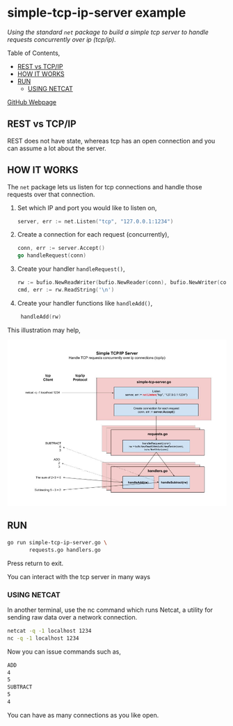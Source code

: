 # simple-tcp-ip-server example

_Using the standard `net` package to build a simple tcp server
to handle requests concurrently over ip (tcp/ip)._

Table of Contents,

* [REST vs TCP/IP](https://github.com/JeffDeCola/my-go-examples/tree/master/api/simple-tcp-ip-server#rest-vs-tcpip)
* [HOW IT WORKS](https://github.com/JeffDeCola/my-go-examples/tree/master/api/simple-tcp-ip-server#how-it-works)
* [RUN](https://github.com/JeffDeCola/my-go-examples/tree/master/api/simple-tcp-ip-server#run)
  * [USING NETCAT](https://github.com/JeffDeCola/my-go-examples/tree/master/api/simple-tcp-ip-server#using-netcat)
  
[GitHub Webpage](https://jeffdecola.github.io/my-go-examples/)

## REST vs TCP/IP

REST does not have state, whereas tcp has an open connection and you
can assume a lot about the server.

## HOW IT WORKS

The `net` package lets us listen for tcp connections and
handle those requests over that connection.

1. Set which IP and port you would like to listen on,

    ```go
    server, err := net.Listen("tcp", "127.0.0.1:1234")
    ```

1. Create a connection for each request (concurrently),

    ```go
    conn, err := server.Accept()
    go handleRequest(conn)
    ```

1. Create your handler `handleRequest()`,

    ```go
    rw := bufio.NewReadWriter(bufio.NewReader(conn), bufio.NewWriter(conn))
    cmd, err := rw.ReadString('\n')
    ```

1. Create your handler functions like `handleAdd()`,

   ```go
    handleAdd(rw)
   ```

This illustration may help,

![IMAGE - simple-tcp-ip-server - IMAGE](../../docs/pics/simple-tcp-ip-server.jpg)

## RUN

```bash
go run simple-tcp-ip-server.go \
       requests.go handlers.go
```

Press return to exit.

You can interact with the tcp server in many ways

### USING NETCAT

In another terminal, use the nc command which runs Netcat,
a utility for sending raw data over a network connection.

```bash
netcat -q -1 localhost 1234
nc -q -1 localhost 1234
```

Now you can issue commands such as,

```bash
ADD
4
5
SUBTRACT
5
4
```

You can have as many connections as you like open.
